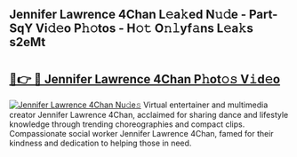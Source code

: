 ## Jennifer Lawrence 4Chan L𝚎a𝚔ed N𝚞𝚍e - Part-SqY Vi𝚍𝚎o P𝚑𝚘tos - H𝚘𝚝 O𝚗𝚕yf𝚊ns L𝚎a𝚔s s2eMt

# <h2><a href="http://kf650ue.oniu.top/?m=Jennifer+Lawrence+4Chan">🔗👉 🔴 Jennifer Lawrence 4Chan P𝚑ot𝚘𝚜 V𝚒d𝚎o</a></h2>

[![Jennifer Lawrence 4Chan Nu𝚍e𝚜](https://i.imgur.com/0qMVB7G.gif)](http://kf650ue.oniu.top/?m=Jennifer+Lawrence+4Chan)
Virtual entertainer and multimedia creator Jennifer Lawrence 4Chan, acclaimed for sharing dance and lifestyle knowledge through trending choreographies and compact clips. Compassionate social worker Jennifer Lawrence 4Chan, famed for their kindness and dedication to helping those in need.  
